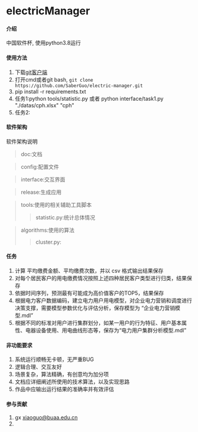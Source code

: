 # electricManager

#### 介绍
中国软件杯, 使用python3.8运行


#### 使用方法

1. 下载[git客户端](https://git-scm.com/downloads)
2. 打开cmd或者git bash, `git clone https://github.com/SaberGuo/electric-manager.git`
3. pip install -r requirements.txt
4. 任务1:python tools/statistic.py 或者  python interface/task1.py "./datas/cph.xlsx" "cph"
5. 任务2:


#### 软件架构
软件架构说明
>doc:文档

>config:配置文件

>interface:交互界面

>release:生成应用

>tools:使用的相关辅助工具脚本
>>statistic.py:统计总体情况

>algorithms:使用的算法  
>>cluster.py:


#### 任务

1.  计算 平均缴费金额、平均缴费次数，并以 csv 格式输出结果保存
2.  对每个居民客户的用电缴费情况按照上述四种居民客户类型进行归类，结果保存
3.  依据时间序列，预测最有可能成为高价值客户的TOP5，结果保存
4.  根据电力客户数据编码，建立电力用户用电模型，对企业电力营销和调度进行决策支撑，需要模型参数优化与评估分析，保存模型为 “企业电力营销模型.mdl”
5.  根据不同的标准对用户进行集群划分，如某一用户的行为特征、用户基本属性、电器设备使用、用电曲线形态等，保存为“电力用户集群分析模型.mdl”

#### 非功能要求

1.  系统运行顺畅无卡顿，无严重BUG
2.  逻辑合理、交互友好
3.  场景复杂，算法精确，有创意均为加分项
4.  文档应详细阐述所使用的技术算法，以及实现思路
5.  作品中应输出运行结果的准确率并有效评估

#### 参与贡献

1.  gx xiaoguo@buaa.edu.cn
2.  
